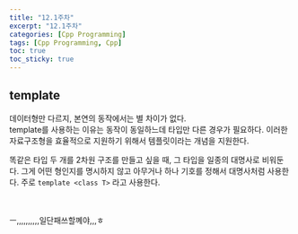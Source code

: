 ```yaml
---
title: "12.1주차"
excerpt: "12.1주차"
categories: [Cpp Programming]
tags: [Cpp Programming, Cpp]
toc: true
toc_sticky: true
---
```


## template

데이터형만 다르지, 본연의 동작에서는 별 차이가 없다. <br>
template를 사용하는 이유는 동작이 동일하느데 타입만 다른 경우가 필요하다. 이러한 자료구조형을 효율적으로 지원하기 위해서 템플릿이라는 개념을 지원한다. <br>

똑같은 타입 두 개를 2차원 구조를 만들고 싶을 때, 그 타입을 일종의 대명사로 비워둔다. 그게 어떤 형인지를 명시하지 않고 아무거나 하나 기호를 정해서 대명사처럼 사용한다. 주로 `template <class T>` 라고 사용한다. <br><br><br>

ㅡ,,,,,,,,,,일단패쓰할꼐야,,,ㅎ
